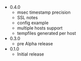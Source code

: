 * 0.4.0
  - msec timestamp precision
  - SSL notes
  - config example
  - multiple hosts support
  - tempfiles generated per host
* 0.3.0
  - pre Alpha release
* 0.1.0
  - Initial release
